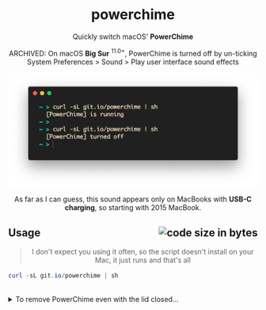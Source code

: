 <h1 align="center">
	powerchime
</h1>
<p align="center">
  Quickly switch macOS' <b>PowerChime</b>
</p>

<p align="center">
	ARCHIVED: On macOS <b>Big Sur</b> <sup>11.0+</sup>, PowerChime is turned off by un-ticking System Preferences > Sound > Play user interface sound effects 
<p>

![Preview](preview.png)

<p align="center">
	As far as I can guess, this sound appears only on MacBooks with <b>USB-C charging</b>, so starting with 2015 MacBook.
<p>

<h2>
	Usage
	<img align="right" alt="code size in bytes" src="https://img.shields.io/github/languages/code-size/dafuqtor/powerchime?label=script%20size">
</h2>

<blockquote align="center">
	<p align="center">
		I don't expect you using it often, so the script doesn't install on your Mac, it just runs and that's all
	</p>
</blockquote>

```powershell
curl -sL git.io/powerchime | sh
```

<br>

<details>
  <summary>To remove PowerChime even with the lid closed...</summary>
<blockquote>
  <br>
  <ol>
    <li>Disable <a href="//en.wikipedia.org/wiki/System_Integrity_Protection">SIP</a> (that's cruel, Apple)</li>
    <li>Remove the `/System/Library/CoreServices/PowerChime.app/Contents/Resources/connect_power.aif` file</li>
  </ol>
</blockquote>
</details>
